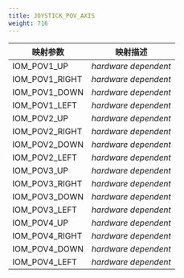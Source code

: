 ```yaml
---
title: JOYSTICK_POV_AXIS
weight: 716
---
```


| 映射参数  | 映射描述    |
| ---------------- | -------------------- |
| IOM\_POV1\_UP    | *hardware dependent* |
| IOM\_POV1\_RIGHT | *hardware dependent* |
| IOM\_POV1\_DOWN  | *hardware dependent* |
| IOM\_POV1\_LEFT  | *hardware dependent* |
| IOM\_POV2\_UP    | *hardware dependent* |
| IOM\_POV2\_RIGHT | *hardware dependent* |
| IOM\_POV2\_DOWN  | *hardware dependent* |
| IOM\_POV2\_LEFT  | *hardware dependent* |
| IOM\_POV3\_UP    | *hardware dependent* |
| IOM\_POV3\_RIGHT | *hardware dependent* |
| IOM\_POV3\_DOWN  | *hardware dependent* |
| IOM\_POV3\_LEFT  | *hardware dependent* |
| IOM\_POV4\_UP    | *hardware dependent* |
| IOM\_POV4\_RIGHT | *hardware dependent* |
| IOM\_POV4\_DOWN  | *hardware dependent* |
| IOM\_POV4\_LEFT  | *hardware dependent* |
